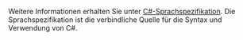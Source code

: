 Weitere Informationen erhalten Sie unter [C#-Sprachspezifikation](~/docs/csharp/language-reference/language-specification.md). Die Sprachspezifikation ist die verbindliche Quelle für die Syntax und Verwendung von C#.